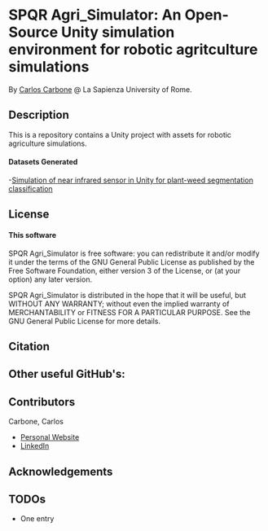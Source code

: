 # SPQR Agri_Simulator: An Open-Source Unity simulation environment for robotic agritculture simulations



By [Carlos Carbone](https://www.uniroma1.it/it/) @ La Sapienza University of Rome.


## Description

This is a repository contains a Unity project with assets for robotic agriculture simulations.

#### Datasets Generated

-[Simulation of near infrared sensor in Unity for plant-weed segmentation classification](ttps://drive.google.com/open?id=1s6FdoTqC6gGMs1I4I7YrAPGe0URvLKQA)

## License

#### This software

SPQR Agri_Simulator is free software: you can redistribute it and/or modify
it under the terms of the GNU General Public License as published by
the Free Software Foundation, either version 3 of the License, or
(at your option) any later version.

SPQR Agri_Simulator is distributed in the hope that it will be useful,
but WITHOUT ANY WARRANTY; without even the implied warranty of
MERCHANTABILITY or FITNESS FOR A PARTICULAR PURPOSE.  See the
GNU General Public License for more details.

## Citation



## Other useful GitHub's:


## Contributors

Carbone, Carlos
- [Personal Website](https://cscarbone1990.wixsite.com/website)
- [LinkedIn](https://www.linkedin.com/in/carlos-carbone/)


## Acknowledgements



## TODOs

- One entry

